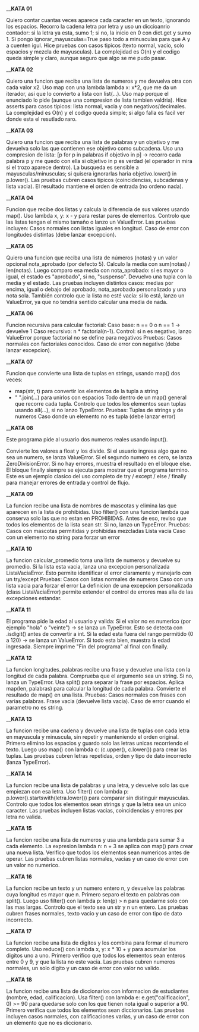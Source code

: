 ____________________________________________________________________________________________KATA 01__________________________________________________________________________________________

Quiero contar cuantas veces aparece cada caracter en un texto, ignorando los espacios. Recorro la cadena letra por letra y uso un diccioanrio contador: si la letra ya esta, sumo 1; si no, 
la inicio en 0 con dict.get y sumo 1. Si pongo ignorar_mayusculas=True paso todo a minusculas para que A y a cuenten igul. Hice pruebas con casos tipicos (texto normal, vacio, solo espacios y 
mezcla de mayusculas). La complejidad es O(n) y el codigo queda simple y claro, aunque seguro que algo se me pudo pasar.


____________________________________________________________________________________________KATA 02__________________________________________________________________________________________

Quiero una funcion que reciba una lista de numeros y me devuelva otra con cada valor x2. Uso map con una lambda lambda x: x*2, que me da un iterador, asi que lo convierto a lista con list(...).
Uso map porque el enunciado lo pide (aunque una compresion de lista tambien valdria). Hice asserts para casos tipicos: lista normal, vacia y con negativos/decimales. 
La complejidad es O(n) y el codigo queda simple; si algo falla es facil ver donde esta el resutlado raro.

____________________________________________________________________________________________KATA 03__________________________________________________________________________________________

Quiero una funcion que reciba una lista de palabras y un objetivo y me devuelva solo las que contienen ese objetivo como subcadena. Uso una compresion de lista:
[p for p in palabras if objetivo in p] → recorro cada palabra p y me quedo con ella si objetivo in p es verdad (el operador in mira si el trozo aparece dentro).
La busqueda es sensible a mayusculas/minusculas; si quisera ignorarlas haria objetivo.lower() in p.lower().
Las pruebas cubren casos tipicos (coincidencias, subcadenas y lista vacia). El resultado mantiene el orden de entrada (no ordeno nada).

____________________________________________________________________________________________KATA 04__________________________________________________________________________________________

Funcion que recibe dos listas y calcula la diferencia de sus valores usando map().
Uso lambda x, y: x - y para restar pares de elementos.
Controlo que las listas tengan el mismo tamaño o lanzo un ValueError.
Las pruebas incluyen:
Casos normales con listas iguales en longitud.
Caso de error con longitudes distintas (debe lanzar excepcion).

____________________________________________________________________________________________KATA 05__________________________________________________________________________________________

Quiero una funcion que reciba una lista de números (notas) y un valor opcional nota_aprobado (por defecto 5). Calculo la media con sum(notas) / len(notas). 
Luego comparo esa media con nota_aprobado: si es mayor o igual, el estado es "aprobado", si no, "suspenso". Devuelvo una tupla con la media y el estado.
Las pruebas incluyen distintos casos:
medias por encima, igual o debajo del aprobado, nota_aprobado personalizado y una nota sola.
También controlo que la lista no esté vacía: si lo está, lanzo un ValueError, ya que no tendría sentido calcular una media de nada.

____________________________________________________________________________________________KATA 06__________________________________________________________________________________________

Funcion recursiva para calcular factorial:
Caso base: n == 0 o n == 1 → devuelve 1
Caso recursivo: n * factorial(n-1).
Control: si n es negativo, lanzo ValueError porque factorial no se define para negativos
Pruebas:
Casos normales con factoriales conocidos.
Caso de error con negativo (debe lanzar excepcion).

____________________________________________________________________________________________KATA 07__________________________________________________________________________________________

Funcion que convierte una lista de tuplas en strings, usando map() dos veces:
- map(str, t) para convertir los elementos de la tupla a string
- " ".join(...) para unirlos con espacios
Todo dentro de un map() general que recorre cada tupla.
Controlo que todos los elementos sean tuplas usando all(...), si no lanzo TypeError.
Pruebas:
Tuplas de strings y de numeros
Caso donde un elemento no es tupla (debe lanzar error)

____________________________________________________________________________________________KATA 08__________________________________________________________________________________________

Este programa pide al usuario dos numeros reales usando input().

Convierte los valores a float y los divide.
Si el usuario ingresa algo que no sea un numero, se lanza ValueError.
Si el segundo numero es cero, se lanza ZeroDivisionError.
Si no hay errores, muestra el resultado en el bloque else.
El bloque finally siempre se ejecuta para mostrar que el programa termino.
Este es un ejemplo clasico del uso completo de try / except / else / finally para manejar errores de entrada y control de flujo.

____________________________________________________________________________________________KATA 09__________________________________________________________________________________________

La funcion recibe una lista de nombres de mascotas y elimina las que aparecen en la lista de prohibidas.
Uso filter() con una funcion lambda que conserva solo las que no estan en PROHIBIDAS.
Antes de eso, reviso que todos los elementos de la lista sean str. Si no, lanzo un TypeError.
Pruebas:
Casos con mascotas permitidas y prohibidas mezcladas
Lista vacia
Caso con un elemento no string para forzar un error

____________________________________________________________________________________________KATA 10__________________________________________________________________________________________

La funcion calcular_promedio toma una lista de numeros y devuelve su promedio.
Si la lista esta vacia, lanza una excepcion personalizada ListaVaciaError.
Esto permite identificar el error claramente y manejarlo con un try/except
Pruebas:
Casos con listas normales de numeros
Caso con una lista vacia para forzar el error
La definicion de una excepcion personalizada (class ListaVaciaError) permite extender el control de errores mas alla de las excepciones estandar.

____________________________________________________________________________________________KATA 11__________________________________________________________________________________________

El programa pide la edad al usuario y valida:
Si el valor no es numerico (por ejemplo "hola" o "veinte") → se lanza un TypeError.
Esto se detecta con .isdigit() antes de convertir a int.
Si la edad esta fuera del rango permitido (0 a 120) → se lanza un ValueError.
Si todo esta bien, muestra la edad ingresada.
Siempre imprime "Fin del programa" al final con finally.

____________________________________________________________________________________________KATA 12__________________________________________________________________________________________

La funcion longitudes_palabras recibe una frase y devuelve una lista con la longitud de cada palabra.
Comprueba que el argumento sea un string. Si no, lanza un TypeError.
Usa split() para separar la frase por espacios.
Aplica map(len, palabras) para calcular la longitud de cada palabra.
Convierte el resultado de map() en una lista.
Pruebas:
Casos normales con frases con varias palabras.
Frase vacia (devuelve lista vacia).
Caso de error cuando el parametro no es string.

____________________________________________________________________________________________KATA 13__________________________________________________________________________________________

La funcion recibe una cadena y devuelve una lista de tuplas con cada letra en mayuscula y minuscula, sin repetir y manteniendo el orden original.
Primero elimino los espacios y guardo solo las letras unicas recorriendo el texto.
Luego uso map() con lambda c: (c.upper(), c.lower()) para crear las tuplas.
Las pruebas cubren letras repetidas, orden y tipo de dato incorrecto (lanza TypeError).

____________________________________________________________________________________________KATA 14__________________________________________________________________________________________

La funcion recibe una lista de palabras y una letra, y devuelve solo las que empiezan con esa letra.
Uso filter() con lambda p: p.lower().startswith(letra.lower()) para comparar sin distinguir mayusculas.
Controlo que todos los elementos sean strings y que la letra sea un unico caracter.
Las pruebas incluyen listas vacias, coincidencias y errores por letra no valida.

____________________________________________________________________________________________KATA 15__________________________________________________________________________________________

La funcion recibe una lista de numeros y usa una lambda para sumar 3 a cada elemento.
La expresion lambda n: n + 3 se aplica con map() para crear una nueva lista.
Verifico que todos los elementos sean numericos antes de operar.
Las pruebas cubren listas normales, vacias y un caso de error con un valor no numerico.

____________________________________________________________________________________________KATA 16__________________________________________________________________________________________

La funcion recibe un texto y un numero entero n, y devuelve las palabras cuya longitud es mayor que n.
Primero separo el texto en palabras con split().
Luego uso filter() con lambda p: len(p) > n para quedarme solo con las mas largas.
Controlo que el texto sea un str y n un entero.
Las pruebas cubren frases normales, texto vacio y un caso de error con tipo de dato incorrecto.

____________________________________________________________________________________________KATA 17__________________________________________________________________________________________

La funcion recibe una lista de digitos y los combina para formar el numero completo.
Uso reduce() con lambda x, y: x * 10 + y para acumular los digitos uno a uno.
Primero verifico que todos los elementos sean enteros entre 0 y 9, y que la lista no este vacia.
Las pruebas cubren numeros normales, un solo digito y un caso de error con valor no valido.

____________________________________________________________________________________________KATA 18__________________________________________________________________________________________

La funcion recibe una lista de diccionarios con informacion de estudiantes (nombre, edad, calificacion).
Usa filter() con lambda e: e.get("calificacion", 0) >= 90 para quedarse solo con los que tienen nota igual o superior a 90.
Primero verifica que todos los elementos sean diccionarios.
Las pruebas incluyen casos normales, con calificaciones varias, y un caso de error con un elemento que no es diccionario.
